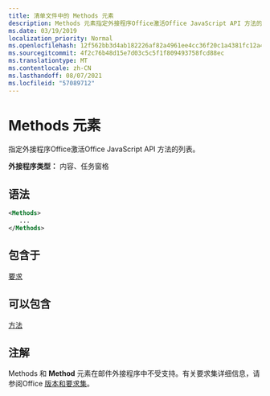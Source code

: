 ```yaml
---
title: 清单文件中的 Methods 元素
description: Methods 元素指定外接程序Office激活Office JavaScript API 方法的列表。
ms.date: 03/19/2019
localization_priority: Normal
ms.openlocfilehash: 12f562bb3d4ab182226af82a4961ee4cc36f20c1a4381fc12a4bea3028699c79
ms.sourcegitcommit: 4f2c76b48d15e7d03c5c5f1f809493758fcd88ec
ms.translationtype: MT
ms.contentlocale: zh-CN
ms.lasthandoff: 08/07/2021
ms.locfileid: "57089712"
---
```

# <a name="methods-element"></a>Methods 元素

指定外接程序Office激活Office JavaScript API 方法的列表。

**外接程序类型：** 内容、任务窗格

## <a name="syntax"></a>语法

```XML
<Methods>
   ...
</Methods>
```

## <a name="contained-in"></a>包含于

[要求](requirements.md)

## <a name="can-contain"></a>可以包含

[方法](method.md)

## <a name="remarks"></a>注解

Methods 和 **Method** 元素在邮件外接程序中不受支持。有关要求集详细信息，请参阅Office [版本和要求集](../../develop/office-versions-and-requirement-sets.md)。
